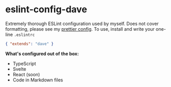 # eslint-config-dave

Extremely thorough ESLint configuration used by myself. Does not cover formatting, please see my [prettier config](https://npmjs.com/prettier-config-dave). To use, install and write your one-line `.eslintrc`

```json
{ "extends": "dave" }
```

**What's configured out of the box:**

- TypeScript
- Svelte
- React (soon)
- Code in Markdown files
